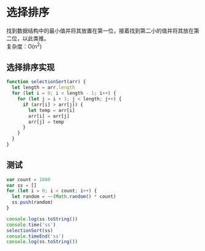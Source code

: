 # 选择排序
找到数据结构中的最小值并将其放置在第一位，接着找到第二小的值并将其放在第二位，以此类推。  
复杂度：O(n<sup>2</sup>)

## 选择排序实现
```js
function selectionSort(arr) {
  let length = arr.length
  for (let i = 0; i < length - 1; i++) {
    for (let j = i + 1; j < length; j++) {
      if (arr[i] > arr[j]) {
        let temp = arr[i]
        arr[i] = arr[j]
        arr[j] = temp
      }
    }
  }
}
```

## 测试
```js
var count = 1000
var ss = []
for (let i = 0; i < count; i++) {
  let random = ~~(Math.random() * count)
  ss.push(random)
}

console.log(ss.toString())
console.time('ss')
selectionSort(ss)
console.timeEnd('ss')
console.log(ss.toString())
```